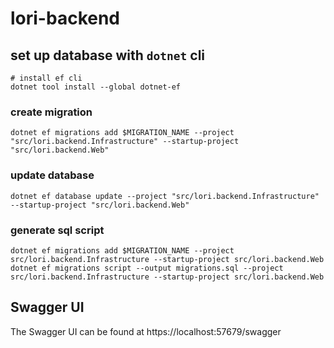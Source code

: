 # lori-backend

## set up database with `dotnet` cli

```shell
# install ef cli
dotnet tool install --global dotnet-ef
```

### create migration

```shell
dotnet ef migrations add $MIGRATION_NAME --project "src/lori.backend.Infrastructure" --startup-project "src/lori.backend.Web"
```

### update database

```shell
dotnet ef database update --project "src/lori.backend.Infrastructure" --startup-project "src/lori.backend.Web"
```

### generate sql script

```shell
dotnet ef migrations add $MIGRATION_NAME --project src/lori.backend.Infrastructure --startup-project src/lori.backend.Web
dotnet ef migrations script --output migrations.sql --project src/lori.backend.Infrastructure --startup-project src/lori.backend.Web
```

## Swagger UI

The Swagger UI can be found at https://localhost:57679/swagger

